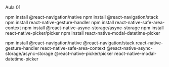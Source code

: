 Aula 01

npm install @react-navigation/native
npm install @react-navigation/stack
npm install react-native-gesture-handler
npm install react-native-safe-area-context
npm install @react-native-async-storage/async-storage
npm install react-native-picker/picker
npm install react-native-modal-datetime-picker

npm install @react-navigation/native @react-navigation/stack react-native-gesture-handler react-native-safe-area-context @react-native-async-storage/async-storage @react-native-picker/picker react-native-modal-datetime-picker

